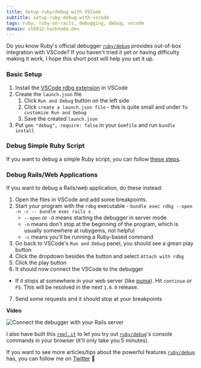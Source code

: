 ```yaml
---
title: Setup ruby/debug with VSCode
subtitle: setup-ruby-debug-with-vscode
tags: ruby, ruby-on-rails, debugging, debug, vscode
domain: st0012.hashnode.dev
---
```


Do you know Ruby's official debugger [`ruby/debug`](https://github.com/ruby/debug) provides out-of-box integration with VSCode? If you haven't tried it yet or having difficulty making it work, I hope this short post will help you set it up.

### Basic Setup

1. Install the [VSCode rdbg extension](https://marketplace.visualstudio.com/items?itemName=KoichiSasada.vscode-rdbg) in VSCode
2. Create the `launch.json` file
   1. Click `Run and Debug` button on the left side
   2. Click `create a launch.json file` - this is quite small and under `To customize Run and Debug`
   3. Save the created `launch.json`
3. Put `gem "debug", require: false` in your `Gemfile` and run `bundle install`

### Debug Simple Ruby Script

If you want to debug a simple Ruby script, you can follow [these steps](https://github.com/ruby/debug#using-vscode).

### Debug Rails/Web Applications

If you want to debug a Rails/web application, do these instead:

1. Open the files in VSCode and add some breakpoints.
2. Start your program with the `rdbg` executable - `bundle exec rdbg --open -n -c -- bundle exec rails s`
    - `--open` or `-O` means starting the debugger in server mode
    - `-n`  means don't stop at the beginning of the program, which is usually somewhere at rubygems, not helpful
    - `-c`  means you'll be running a Ruby-based command
3. Go back to VSCode's `Run and Debug` panel, you should see a grean play button
4. Click the dropdown besides the button and select `Attach with rdbg`
5. Click the play button
6. It should now connect the VSCode to the debugger
  - If it stops at somewhere in your web server (like [puma](https://github.com/puma/puma)). Hit `continue` or `F5`. This will be resolved in the next `1.6.0` release.
7. Send some requests and it should stop at your breakpoints

**Video**

![Connect the debugger with your Rails server](https://dev-to-uploads.s3.amazonaws.com/uploads/articles/v0elr5otucfojq1vdoyz.gif)

I also have built this [`repl.it`](https://replit.com/@st0012/rubydebug-demo?v=1) to let you try out [`ruby/debug`](https://github.com/ruby/debug)'s console commands in your browser (it'll only take you 5 minutes).

If you want to see more articles/tips about the powerful features [`ruby/debug`](https://github.com/ruby/debug) has, you can follow me on [Twitter](https://twitter.com/_st0012) 🙂




